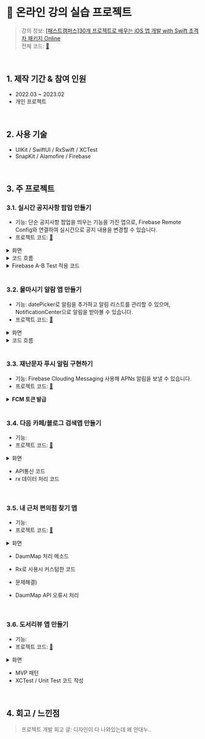 # :pushpin: 온라인 강의 실습 프로젝트
>강의 정보: [[패스트캠퍼스]30개 프로젝트로 배우는 iOS 앱 개발 with Swift 초격차 패키지 Online](https://fastcampus.co.kr/dev_online_iosappfinal) <br>
>전체 코드: [🔗](https://github.com/oneoneoneoneoneoneone/fc)

</br>

## 1. 제작 기간 & 참여 인원
- 2022.03 ~ 2023.02
- 개인 프로젝트


</br>


## 2. 사용 기술
- UIKit / SwiftUI / RxSwift / XCTest
- SnapKit / Alamofire / Firebase


</br>


## 3. 주 프로젝트

### 3.1. 실시간 공지사항 팝업 만들기
- 기능: 단순 공지사항 팝업을 띄우는 기능을 가진 앱으로, Firebase Remote Config와 연결하여 실시간으로 공지 내용을 변경할 수 있습니다.
- 프로젝트 코드: [🔗](https://github.com/oneoneoneoneoneoneone/fc)

<details>
<summary>화면</summary>
<div markdown="1">
  
|<img src="https://user-images.githubusercontent.com/94464179/218811403-eeace868-3889-4fc7-a9d8-fbbce151f7b9.png" width="20%" height="20%" alt>|<img src="https://user-images.githubusercontent.com/94464179/218811403-eeace868-3889-4fc7-a9d8-fbbce151f7b9.png" width="20%" height="20%" alt>| 
|:--:|:--:|
| *리스트화면* | *알림추가화면* |
    
</div>
</details>

<details>
<summary>코드 흐름</summary>
<div markdown="1">
  
  - Firebase Remote Config를 추가
  
~~~swift
    let component = Calendar.current.dateComponents([.hour, .minute], from: alert.date)
    let trigger = UNCalendarNotificationTrigger(dateMatching: component, repeats: alert.isOn)
    let request = UNNotificationRequest(identifier: alert.id, content: content, trigger: trigger)
~~~
  
</div>
</details>

<details>
<summary>Firebase A-B Test 적용 코드</summary>

~~~swift
  
~~~
  
</details>

</br>

### 3.2. 물마시기 알람 앱 만들기
- 기능: datePicker로 알림을 추가하고 알림 리스트를 관리할 수 있으며, NotificationCenter으로 알림을 받아볼 수 있습니다. 
- 프로젝트 코드: [🔗](https://github.com/oneoneoneoneoneoneone/fc)

<details>
<summary>화면</summary>
<div markdown="1">
  
|<img src="https://user-images.githubusercontent.com/94464179/218811403-eeace868-3889-4fc7-a9d8-fbbce151f7b9.png" width="20%" height="20%" alt>|<img src="https://user-images.githubusercontent.com/94464179/218811403-eeace868-3889-4fc7-a9d8-fbbce151f7b9.png" width="20%" height="20%" alt>| 
|:--:|:--:|
| *리스트화면* | *알림추가화면* |
    
</div>
</details>

<details>
<summary>코드 흐름</summary>
<div markdown="1">
  
  - 알림추가 화면에서 리스트뷰로 데이터 넘기기
  ~~~swift
  //AddAlertViewController
  
    var pickedDate: ((_ date: Date,_ isRepeat: Bool, _ duration: Double) -> Void)? 

    @IBAction func saveButtonTap(_ sender: UIBarButtonItem) {
        pickedDate?(datePicker.date, isRepeatSwitch.isOn, datePicker.date.timeIntervalSinceNow + timePicker.countDownDuration)

        self.dismiss(animated: true, completion: nil)
    }
  ~~~
  
  - 테이블뷰에서 추가된 알림을 UNUserNotificationCenter에 넘기기
  ~~~swift
  //AlertListViewController
  
    addAlertVC.pickedDate = {[weak self] date, isRepeat, duration in
        guard let self = self else {return}

        let newAlert = Alert(date: date, isOn: true, isRepeat: isRepeat, duration: duration)

        ... //테이블뷰 데이터 업데이트 및 정렬, 내부저장소 저장

        //센터에 알림을 추가하는 메소드 호출
        self.userNotificationCenter.addNotificationRequest(by: newAlert)
    }
  ~~~
  
  - UNUserNotificationCenter에 알림 추가
  ~~~swift
  //UNUserNotificationCenter
  
    let content = UNMutableNotificationContent()
    ... //content 설정

    //UNCalendarNotificationTrigger - 시간 알림
    let component = Calendar.current.dateComponents([.hour, .minute], from: alert.date)
    let trigger = UNCalendarNotificationTrigger(dateMatching: component, repeats: alert.isOn)
    let request = UNNotificationRequest(identifier: alert.id, content: content, trigger: trigger)
    self.add(request, withCompletionHandler: nil)
  
    //UNTimeIntervalNotificationTrigger - 타이머 알림 (다시알림)
    let timeTrigger = UNTimeIntervalNotificationTrigger(timeInterval: alert.duration, repeats: false)
    let timeRequest = UNNotificationRequest(identifier: alert.id, content: content, trigger: timeTrigger)
    self.add(timeRequest, withCompletionHandler: nil)
  ~~~
  
  - 사용자 알림 승인
  ~~~swift 
  //AppDelegate
  
    let authrizationOptions = UNAuthorizationOptions(arrayLiteral: [.alert, .badge, .sound])
    userNotificationCenter.requestAuthorization(options: authrizationOptions){_, error in
        if let error = error{
          print("ERROR: \(error)")
        }
    }
  ~~~
  
</div>
</details>

</br>

### 3.3. 재난문자 푸시 알림 구현하기
- 기능: Firebase Clouding Messaging 사용해 APNs 알림을 보낼 수 있습니다.
- 프로젝트 코드: [🔗](https://github.com/oneoneoneoneoneoneone/fc)

<details>
<summary><b>FCM 토큰 발급</b></summary>
  
~~~swift
    func messaging(_ messaging: Messaging, didReceiveRegistrationToken fcmToken: String?) {
        guard let token = fcmToken else {return}
        print("FCM 등록토큰 갱신: \(token)")
    }
~~~
  
</details>

</br>

### 3.4. 다음 카페/블로그 검색앱 만들기
- 기능: 
- 프로젝트 코드: [🔗](https://github.com/oneoneoneoneoneoneone/fc)

<details>
<summary>화면</summary>
<div markdown="1">
  
|<img src="https://user-images.githubusercontent.com/94464179/218811403-eeace868-3889-4fc7-a9d8-fbbce151f7b9.png" width="20%" height="20%" alt>|<img src="https://user-images.githubusercontent.com/94464179/218811403-eeace868-3889-4fc7-a9d8-fbbce151f7b9.png" width="20%" height="20%" alt>| 
|:--:|:--:|
| *리스트화면* | *알림추가화면* |
    
</div>
</details>


- API통신 코드
- rx 데이터 처리 코드

</br>

### 3.5. 내 근처 편의점 찾기 앱
- 기능: 
- 프로젝트 코드: [🔗](https://github.com/oneoneoneoneoneoneone/fc)

<details>
<summary>화면</summary>
<div markdown="1">
  
|<img src="https://user-images.githubusercontent.com/94464179/218811403-eeace868-3889-4fc7-a9d8-fbbce151f7b9.png" width="20%" height="20%" alt>|<img src="https://user-images.githubusercontent.com/94464179/218811403-eeace868-3889-4fc7-a9d8-fbbce151f7b9.png" width="20%" height="20%" alt>| 
|:--:|:--:|
| *리스트화면* | *알림추가화면* |
    
</div>
</details>


- DaumMap 처리 메소드
- Rx로 사용시 커스텀한 코드

- 문제해결)
- DaumMap API 오류시 처리 

</br>

### 3.6. 도서리뷰 앱 만들기
- 기능: 
- 프로젝트 코드: [🔗](https://github.com/oneoneoneoneoneoneone/fc)

<details>
<summary>화면</summary>
<div markdown="1">
  
|<img src="https://user-images.githubusercontent.com/94464179/218811403-eeace868-3889-4fc7-a9d8-fbbce151f7b9.png" width="20%" height="20%" alt>|<img src="https://user-images.githubusercontent.com/94464179/218811403-eeace868-3889-4fc7-a9d8-fbbce151f7b9.png" width="20%" height="20%" alt>| 
|:--:|:--:|
| *리스트화면* | *알림추가화면* |
    
</div>
</details>


- MVP 패턴
- XCTest / Unit Test 코드 작성


</br>

  
## 4. 회고 / 느낀점
>프로젝트 개발 회고 글:
>디자인이 다 나와있는데 왜 안대누..
